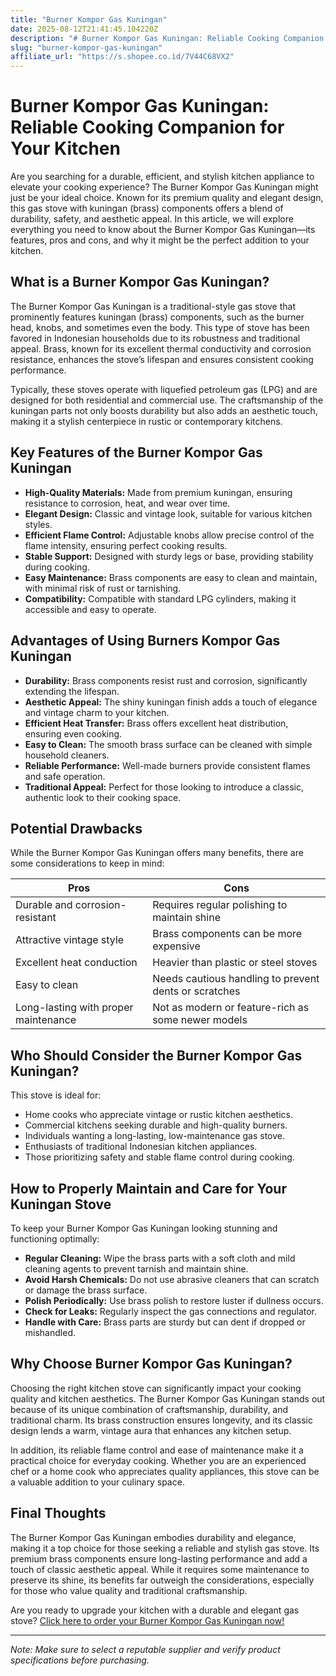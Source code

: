```yaml
---
title: "Burner Kompor Gas Kuningan"
date: 2025-08-12T21:41:45.104220Z
description: "# Burner Kompor Gas Kuningan: Reliable Cooking Companion for Your Kitchen..."
slug: "burner-kompor-gas-kuningan"
affiliate_url: "https://s.shopee.co.id/7V44C68VX2"
---
```

# Burner Kompor Gas Kuningan: Reliable Cooking Companion for Your Kitchen

Are you searching for a durable, efficient, and stylish kitchen appliance to elevate your cooking experience? The Burner Kompor Gas Kuningan might just be your ideal choice. Known for its premium quality and elegant design, this gas stove with kuningan (brass) components offers a blend of durability, safety, and aesthetic appeal. In this article, we will explore everything you need to know about the Burner Kompor Gas Kuningan—its features, pros and cons, and why it might be the perfect addition to your kitchen.

## What is a Burner Kompor Gas Kuningan?

The Burner Kompor Gas Kuningan is a traditional-style gas stove that prominently features kuningan (brass) components, such as the burner head, knobs, and sometimes even the body. This type of stove has been favored in Indonesian households due to its robustness and traditional appeal. Brass, known for its excellent thermal conductivity and corrosion resistance, enhances the stove’s lifespan and ensures consistent cooking performance.

Typically, these stoves operate with liquefied petroleum gas (LPG) and are designed for both residential and commercial use. The craftsmanship of the kuningan parts not only boosts durability but also adds an aesthetic touch, making it a stylish centerpiece in rustic or contemporary kitchens.

## Key Features of the Burner Kompor Gas Kuningan

- **High-Quality Materials:** Made from premium kuningan, ensuring resistance to corrosion, heat, and wear over time.
- **Elegant Design:** Classic and vintage look, suitable for various kitchen styles.
- **Efficient Flame Control:** Adjustable knobs allow precise control of the flame intensity, ensuring perfect cooking results.
- **Stable Support:** Designed with sturdy legs or base, providing stability during cooking.
- **Easy Maintenance:** Brass components are easy to clean and maintain, with minimal risk of rust or tarnishing.
- **Compatibility:** Compatible with standard LPG cylinders, making it accessible and easy to operate.

## Advantages of Using Burners Kompor Gas Kuningan

- **Durability:** Brass components resist rust and corrosion, significantly extending the lifespan.
- **Aesthetic Appeal:** The shiny kuningan finish adds a touch of elegance and vintage charm to your kitchen.
- **Efficient Heat Transfer:** Brass offers excellent heat distribution, ensuring even cooking.
- **Easy to Clean:** The smooth brass surface can be cleaned with simple household cleaners.
- **Reliable Performance:** Well-made burners provide consistent flames and safe operation.
- **Traditional Appeal:** Perfect for those looking to introduce a classic, authentic look to their cooking space.

## Potential Drawbacks

While the Burner Kompor Gas Kuningan offers many benefits, there are some considerations to keep in mind:

| Pros | Cons |
|---------|--------------|
| Durable and corrosion-resistant | Requires regular polishing to maintain shine |
| Attractive vintage style | Brass components can be more expensive | 
| Excellent heat conduction | Heavier than plastic or steel stoves |
| Easy to clean | Needs cautious handling to prevent dents or scratches |
| Long-lasting with proper maintenance | Not as modern or feature-rich as some newer models |

## Who Should Consider the Burner Kompor Gas Kuningan?

This stove is ideal for:

- Home cooks who appreciate vintage or rustic kitchen aesthetics.
- Commercial kitchens seeking durable and high-quality burners.
- Individuals wanting a long-lasting, low-maintenance gas stove.
- Enthusiasts of traditional Indonesian kitchen appliances.
- Those prioritizing safety and stable flame control during cooking.

## How to Properly Maintain and Care for Your Kuningan Stove

To keep your Burner Kompor Gas Kuningan looking stunning and functioning optimally:

- **Regular Cleaning:** Wipe the brass parts with a soft cloth and mild cleaning agents to prevent tarnish and maintain shine.
- **Avoid Harsh Chemicals:** Do not use abrasive cleaners that can scratch or damage the brass surface.
- **Polish Periodically:** Use brass polish to restore luster if dullness occurs.
- **Check for Leaks:** Regularly inspect the gas connections and regulator.
- **Handle with Care:** Brass parts are sturdy but can dent if dropped or mishandled.

## Why Choose Burner Kompor Gas Kuningan?

Choosing the right kitchen stove can significantly impact your cooking quality and kitchen aesthetics. The Burner Kompor Gas Kuningan stands out because of its unique combination of craftsmanship, durability, and traditional charm. Its brass construction ensures longevity, and its classic design lends a warm, vintage aura that enhances any kitchen setup.

In addition, its reliable flame control and ease of maintenance make it a practical choice for everyday cooking. Whether you are an experienced chef or a home cook who appreciates quality appliances, this stove can be a valuable addition to your culinary space.

## Final Thoughts

The Burner Kompor Gas Kuningan embodies durability and elegance, making it a top choice for those seeking a reliable and stylish gas stove. Its premium brass components ensure long-lasting performance and add a touch of classic aesthetic appeal. While it requires some maintenance to preserve its shine, its benefits far outweigh the considerations, especially for those who value quality and traditional craftsmanship.

Are you ready to upgrade your kitchen with a durable and elegant gas stove? [Click here to order your Burner Kompor Gas Kuningan now!](https://s.shopee.co.id/7V44C68VX2)

---

*Note: Make sure to select a reputable supplier and verify product specifications before purchasing.*